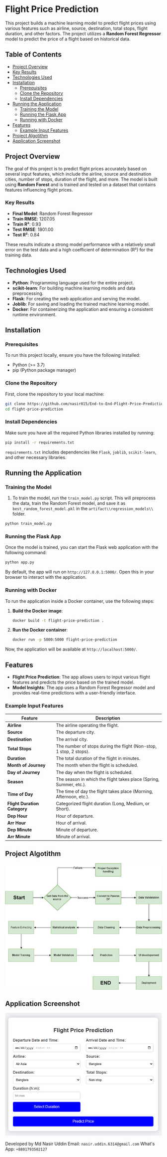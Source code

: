 
# Flight Price Prediction

This project builds a machine learning model to predict flight prices using various features such as airline, source, destination, total stops, flight duration, and other factors. The project utilizes a **Random Forest Regressor** model to predict the price of a flight based on historical data.

## Table of Contents
- [Project Overview](#project-overview)
- [Key Results](#key-results)
- [Technologies Used](#technologies-used)
- [Installation](#installation)
  - [Prerequisites](#prerequisites)
  - [Clone the Repository](#clone-the-repository)
  - [Install Dependencies](#install-dependencies)
- [Running the Application](#running-the-application)
  - [Training the Model](#training-the-model)
  - [Running the Flask App](#running-the-flask-app)
  - [Running with Docker](#running-with-docker)
- [Features](#features)
  - [Example Input Features](#example-input-features)
- [Project Algotithm](#project-algotithm)
- [Application Screenshot](#application-screenshot)

## Project Overview

The goal of this project is to predict flight prices accurately based on several input features, which include the airline, source and destination cities, number of stops, duration of the flight, and more. The model is built using **Random Forest** and is trained and tested on a dataset that contains features influencing flight prices.

### Key Results

- **Final Model**: Random Forest Regressor
- **Train RMSE**: 1207.05
- **Train R²**: 0.93
- **Test RMSE**: 1801.00
- **Test R²**: 0.84

These results indicate a strong model performance with a relatively small error on the test data and a high coefficient of determination (R²) for the training data.

## Technologies Used

- **Python**: Programming language used for the entire project.
- **scikit-learn**: For building machine learning models and data preprocessing.
- **Flask**: For creating the web application and serving the model.
- **Joblib**: For saving and loading the trained machine learning model.
- **Docker**: For containerizing the application and ensuring a consistent runtime environment.

## Installation

### Prerequisites

To run this project locally, ensure you have the following installed:

- Python (>= 3.7)
- pip (Python package manager)

### Clone the Repository

First, clone the repository to your local machine:

```bash
git clone https://github.com/nasir015/End-to-End-Plight-Price-Prediction.git
cd flight-price-prediction
```

### Install Dependencies

Make sure you have all the required Python libraries installed by running:

```bash
pip install -r requirements.txt
```

`requirements.txt` includes dependencies like `Flask`, `joblib`, `scikit-learn`, and other necessary libraries.

## Running the Application

### Training the Model

1. To train the model, run the `train_model.py` script. This will preprocess the data, train the Random Forest model, and save it as `best_random_forest_model.pkl` in the `artifact\\regression_models\\` folder.

```bash
python train_model.py
```

### Running the Flask App

Once the model is trained, you can start the Flask web application with the following command:

```bash
python app.py
```

By default, the app will run on `http://127.0.0.1:5000/`. Open this in your browser to interact with the application.

### Running with Docker

To run the application inside a Docker container, use the following steps:

1. **Build the Docker image**:
   ```bash
   docker build -t flight-price-prediction .
   ```

2. **Run the Docker container**:
   ```bash
   docker run -p 5000:5000 flight-price-prediction
   ```

Now, the application will be available at `http://localhost:5000/`.

## Features

- **Flight Price Prediction**: The app allows users to input various flight features and predicts the price based on the trained model.
- **Model Insights**: The app uses a Random Forest Regressor model and provides real-time predictions with a user-friendly interface.

### Example Input Features

| Feature                     | Description                                                        |
|-----------------------------|--------------------------------------------------------------------|
| **Airline**                  | The airline operating the flight.                                  |
| **Source**                   | The departure city.                                               |
| **Destination**              | The arrival city.                                                 |
| **Total Stops**              | The number of stops during the flight (Non-stop, 1 stop, 2 stops). |
| **Duration**                 | The total duration of the flight in minutes.                       |
| **Month of Journey**         | The month when the flight is scheduled.                            |
| **Day of Journey**           | The day when the flight is scheduled.                              |
| **Season**                   | The season in which the flight takes place (Spring, Summer, etc.). |
| **Time of Day**              | The time of day the flight takes place (Morning, Afternoon, etc.). |
| **Flight Duration Category** | Categorized flight duration (Long, Medium, or Short).             |
| **Dep Hour**                 | Hour of departure.                                                |
| **Arr Hour**                 | Hour of arrival.                                                  |
| **Dep Minute**               | Minute of departure.                                              |
| **Arr Minute**               | Minute of arrival.                                                |

## Project Algotithm
![Project-algorithm](https://github.com/nasir015/End-to-End-Plight-Price-Prediction/blob/main/image/Untitled%20Diagram.drawio.png)

## Application Screenshot
![app-ss](https://github.com/nasir015/End-to-End-Plight-Price-Prediction/blob/main/image/Screenshot_4.png)


Developed by Md Nasir Uddin Email: `nasir.uddin.6314@gmail.com`  What's App: `+8801793502127`
